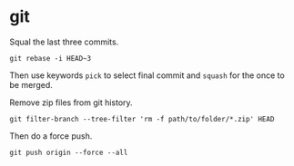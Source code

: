 # git

Squal the last three commits.
```
git rebase -i HEAD~3
```
Then use keywords `pick` to select final commit and `squash` for the once to be merged.

Remove zip files from git history.
```
git filter-branch --tree-filter 'rm -f path/to/folder/*.zip' HEAD
```
Then do a force push.
```
git push origin --force --all
```